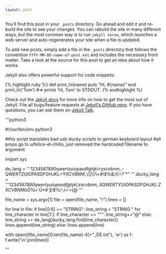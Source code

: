 ```yaml
---
layout: post
---
```



You’ll find this post in your `_posts` directory. Go ahead and edit it and re-build the site to see your changes. You can rebuild the site in many different ways, but the most common way is to run `jekyll serve`, which launches a web server and auto-regenerates your site when a file is updated.

To add new posts, simply add a file in the `_posts` directory that follows the convention `YYYY-MM-DD-name-of-post.ext` and includes the necessary front matter. Take a look at the source for this post to get an idea about how it works.

Jekyll also offers powerful support for code snippets:

{% highlight ruby %}
def print_hi(name)
  puts "Hi, #{name}"
end
print_hi('Tom')
#=> prints 'Hi, Tom' to STDOUT.
{% endhighlight %}

Check out the [Jekyll docs][jekyll-docs] for more info on how to get the most out of Jekyll. File all bugs/feature requests at [Jekyll’s GitHub repo][jekyll-gh]. If you have questions, you can ask them on [Jekyll Talk][jekyll-talk].


[jekyll-docs]: http://jekyllrb.com/docs/home
[jekyll-gh]:   https://github.com/jekyll/jekyll
[jekyll-talk]: https://talk.jekyllrb.com/

'''python3

#!/usr/bin/env python3

#this script translates bad usb ducky scripts to german keyboard layout
#all props go to u/felice-el-chillo, just removed the hardcoded filename to argument


import sys

de_lang    = '''1234567890qwertzuiopasdfghjkl<yxcvbnm,.-QWERTZUIOPASDFGHJKL>YXCVBNM;:_[]|{}\\+#!$%&/()=?`*" '''
ducky_lang = '''1234567890qwertyuiopasdfghjkl;zxcvbnm,.ßQWERTYUIOPASDFGHJKL:ZXCVBNMöÖ?ü+’Ü*#`§!$%/-)=´_<(@ '''

file_name = sys.argv[1]
file = open(file_name, "r")
lines = []

for line in file:
    if line[0:6] == "STRING":
        line_string = "STRING " 
        for line_character in line[7:]:
            if line_character == "\"":
                line_string+="@"
            else:
                line_string += de_lang[ducky_lang.find(line_character)]
        lines.append(line_string)
    else:
        lines.append(line)

with open((file_name[0:len(file_name)-4]+"_DE.txt"), 'w') as f:
    f.write('\n'.join(lines))

'''
